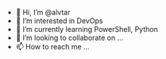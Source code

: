 - 👋 Hi, I’m @alvtar
- 👀 I’m interested in DevOps
- 🌱 I’m currently learning PowerShell, Python
- 💞️ I’m looking to collaborate on ...
- 📫 How to reach me ...

<!---
alvtar/alvtar is a ✨ special ✨ repository because its `README.md` (this file) appears on your GitHub profile.
You can click the Preview link to take a look at your changes.
--->
